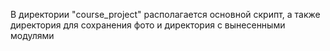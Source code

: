 В директории "course_project" располагается основной скрипт, а также директория для сохранения фото и директория с вынесенными модулями